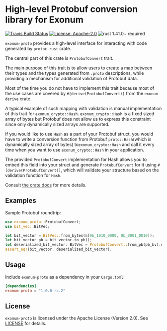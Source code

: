 # High-level Protobuf conversion library for Exonum

[![Travis Build Status](https://img.shields.io/travis/exonum/exonum/master.svg?label=Linux%20Build)](https://travis-ci.com/exonum/exonum)
[![License: Apache-2.0](https://img.shields.io/github/license/exonum/exonum.svg)](https://github.com/exonum/exonum/blob/master/LICENSE)
![rust 1.41.0+ required](https://img.shields.io/badge/rust-1.41.0+-blue.svg?label=Required%20Rust)

`exonum-proto` provides a high-level interface for interacting with code
generated by `protoc-rust` crate.

The central part of this crate is `ProtobufConvert` trait.

The main purpose of this trait is to allow users to create
a map between their types and the types generated from `.proto`
descriptions, while providing a mechanism for additional
validation of Protobuf data.

Most of the time you do not have to implement this trait because most
of the use cases are covered by `#[derive(ProtobufConvert)]`
from the `exonum-derive` crate.

A typical example of such mapping with validation is manual implementation
of this trait for `exonum_crypto::Hash`. `exonum_crypto::Hash` is a fixed
sized array of bytes but Protobuf does not allow us to express this
constraint since only dynamically sized arrays are supported.

If you would like to use `Hash` as a part of your Protobuf struct, you would
have to write a conversion function from Protobuf `proto::Hash`(which
is dynamically sized array of bytes) to`exonum_crypto::Hash` and call
it every time when you want to use `exonum_crypto::Hash` in your application.

The provided `ProtobufConvert` implementation for Hash allows you to embed
this field into your struct and generate `ProtobufConvert` for it using
`#[derive(ProtobufConvert)]`, which will validate your structure based on the
validation function for `Hash`.

Consult [the crate docs](https://docs.rs/exonum-proto) for more details.

## Examples

Sample Protobuf roundtrip:

```rust
use exonum_proto::ProtobufConvert;
use bit_vec::BitVec;

let bit_vector = BitVec::from_bytes(&[0b_1010_0000, 0b_0001_0010]);
let bit_vector_pb = bit_vector.to_pb();
let deserialized_bit_vector: BitVec = ProtobufConvert::from_pb(pb_bv).unwrap();
assert_eq!(bit_vector, deserialized_bit_vector);
```

## Usage

Include `exonum-proto` as a dependency in your `Cargo.toml`:

```toml
[dependencies]
exonum-proto = "1.0.0-rc.2"
```

## License

`exonum-proto` is licensed under the Apache License (Version 2.0).
See [LICENSE](LICENSE) for details.
